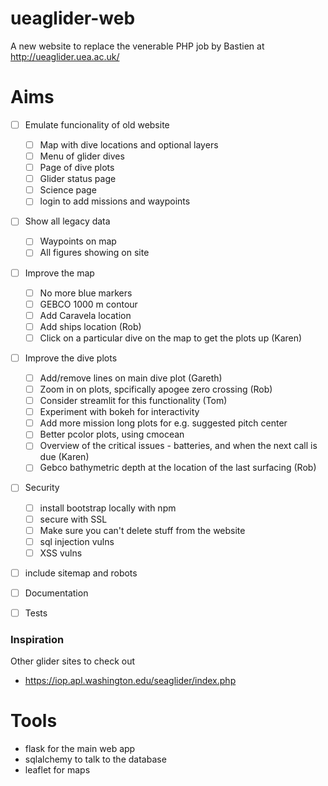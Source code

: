 # ueaglider-web

A new website to replace the venerable PHP job by Bastien at http://ueaglider.uea.ac.uk/

# Aims

- [ ] Emulate funcionality of old website
  - [ ] Map with dive locations and optional layers
  - [ ] Menu of glider dives
  - [ ] Page of dive plots
  - [ ] Glider status page
  - [ ] Science page
  - [ ] login to add missions and waypoints
  
- [ ] Show all legacy data
  - [ ] Waypoints on map
  - [ ] All figures showing on site

- [ ] Improve the map
  - [ ] No more blue markers
  - [ ] GEBCO 1000 m contour
  - [ ] Add Caravela location
  - [ ] Add ships location (Rob)
  - [ ] Click on a particular dive on the map to get the plots up (Karen)

- [ ] Improve the dive plots
  - [ ] Add/remove lines on main dive plot (Gareth)
  - [ ] Zoom in on plots, spcifically apogee zero crossing (Rob)
  - [ ] Consider streamlit for this functionality (Tom)
  - [ ] Experiment with bokeh for interactivity
  - [ ] Add more mission long plots for e.g. suggested pitch center
  - [ ] Better pcolor plots, using cmocean
  - [ ] Overview of the critical issues - batteries, and when the next call is due (Karen)
  - [ ] Gebco bathymetric depth at the location of the last surfacing (Rob)

- [ ] Security
  - [ ] install bootstrap locally with npm
  - [ ] secure with SSL
  - [ ] Make sure you can't delete stuff from the website
  - [ ] sql injection vulns
  - [ ] XSS vulns

- [ ] include sitemap and robots

- [ ] Documentation

- [ ] Tests

### Inspiration

Other glider sites to check out
- https://iop.apl.washington.edu/seaglider/index.php

# Tools

- flask for the main web app
- sqlalchemy to talk to the database
- leaflet for maps
